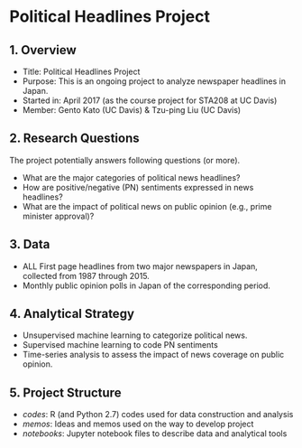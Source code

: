 # Political Headlines Project

## 1. Overview

  * Title: Political Headlines Project
  * Purpose: This is an ongoing project to analyze newspaper headlines in Japan.
  * Started in: April 2017 (as the course project for STA208 at UC Davis)
  * Member: Gento Kato (UC Davis) & Tzu-ping Liu (UC Davis)

## 2. Research Questions

The project potentially answers following questions (or more).

 * What are the major categories of political news headlines?
 * How are positive/negative (PN) sentiments expressed in news headlines?
 * What are the impact of political news on public opinion (e.g., prime minister approval)?

## 3. Data

 * ALL First page headlines from two major newspapers in Japan, collected from 1987 through 2015.
 * Monthly public opinion polls in Japan of the corresponding period.

## 4. Analytical Strategy

 * Unsupervised machine learning to categorize political news.
 * Supervised machine learning to code PN sentiments
 * Time-series analysis to assess the impact of news coverage on public opinion.

## 5. Project Structure

 * *codes*: R (and Python 2.7) codes used for data construction and analysis
 * *memos*: Ideas and memos used on the way to develop project
 * *notebooks*: Jupyter notebook files to describe data and analytical tools
